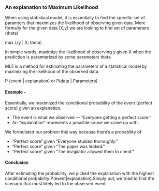 ### An explanation to Maximum Likelihood

When using statistical model, it is essentially to find the specific set of paramters that maximizes the likelihood of observing given data. More formally for the given data (X,y) we are looking to find set of parameters (theta)

max L(y | X; theta)

In simple words, maximize the likelihood of observing y given X when the prediction is paramterized by some parameters theta

MLE is a method for estimating the parameters of a statistical model by maximizing the likelihood of the observed data.

P (event | explanation) or P(data | Parameters)

#### Example -
Essentially, we maximized the conditional probability of the event (perfect score) given an explanation.

- The event is what we observed — “Everyone getting a perfect score.”
- An “explanation” represents a possible cause we came up with.

We formulated our problem this way because there’s a probability of:

- “Perfect score” given “Everyone studied thoroughly.”
- “Perfect score” given “The paper was leaked.”
- “Perfect score” given “The invigilator allowed them to cheat.”

#### Conclusion

After estimating the probability, we picked the explanation with the highest conditional probability P(event|explanation).Simply put, we tried to find the scenario that most likely led to the observed event.
